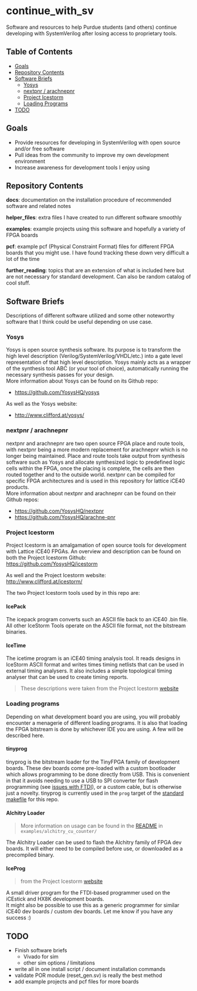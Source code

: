 # continue_with_sv
Software and resources to help Purdue students (and others) continue developing with SystemVerilog after losing access to proprietary tools.
  
## Table of Contents
* [Goals](#goals)
* [Repository Contents](#repository-contents)
* [Software Briefs](#software-briefs)
    * [Yosys](#yosys)
    * [nextpnr / arachnepnr](#nextpnr-/-arachnepnr)
    * [Project Icestorm](#project-icestorm)
    * [Loading Programs](#loading-programs)
* [TODO](#todo)
## Goals
- Provide resources for developing in SystemVerilog with open source and/or free software
- Pull ideas from the community to improve my own development environment
- Increase awareness for development tools I enjoy using  
  
## Repository Contents
**docs**: documentation on the installation procedure of recommended software and related notes  
  
**helper_files**: extra files I have created to run different software smoothly  
  
**examples**: example projects using this software and hopefully a variety of FPGA boards  
  
**pcf**: example pcf (Physical Constraint Format) files for different FPGA boards that you might use. I have found tracking these down very difficult a lot of the time  
  
**further_reading**: topics that are an extension of what is included here but are not necessary for standard development. Can also be random catalog of cool stuff.  
  
## Software Briefs
Descriptions of different software utilized and some other noteworthy software that I think could be useful depending on use case.  
  
### Yosys
Yosys is open source synthesis software. Its purpose is to transform the high level description (Verilog/SystemVerilog/VHDL/etc.) into a gate level representation of that high level description. Yosys mainly acts as a wrapper of the synthesis tool ABC (or your tool of choice), automatically running the necessary synthesis passes for your design.  
More information about Yosys can be found on its Github repo:
- https://github.com/YosysHQ/yosys  
   
As well as the Yosys website:
- http://www.clifford.at/yosys/

### nextpnr / arachnepnr
nextpnr and arachnepnr are two open source FPGA place and route tools, with nextpnr being a more modern replacement for arachnepnr which is no longer being maintained. Place and route tools take output from synthesis software such as Yosys and allocate synthesized logic to predefined logic cells within the FPGA, once the placing is complete, the cells are then routed together and to the outside world. nextpnr can be compiled for specific FPGA architectures and is used in this repository for lattice iCE40 products.  
More information about nextpnr and arachnepnr can be found on their Github repos:
- https://github.com/YosysHQ/nextpnr
- https://github.com/YosysHQ/arachne-pnr

### Project Icestorm
Project Icestorm is an amalgamation of open source tools for development with Lattice iCE40 FPGAs. An overview and description can be found on both the Project Icestorm Github:  
https://github.com/YosysHQ/icestorm  
  
As well and the Project Icestorm website:  
http://www.clifford.at/icestorm/  
  
The two Project Icestorm tools used by in this repo are:
#### IcePack
The icepack program converts such an ASCII file back to an iCE40 .bin file. All other IceStorm Tools operate on the ASCII file format, not the bitstream binaries. 
#### IceTime
The icetime program is an iCE40 timing analysis tool. It reads designs in IceStorm ASCII format and writes times timing netlists that can be used in external timing analysers. It also includes a simple topological timing analyser that can be used to create timing reports.  
  
> These descriptions were taken from the Project Icestorm [website](http://www.clifford.at/icestorm/)

### Loading programs
Depending on what development board you are using, you will probably encounter a menagerie of different loading programs. It is also that loading the FPGA bitstream is done by whichever IDE you are using. A few will be described here.
#### tinyprog
tinyprog is the bitstream loader for the TinyFPGA family of development boards. These dev boards come pre-loaded with a custom bootloader which allows programming to be done directly from USB. This is convenient in that it avoids needing to use a USB to SPI converter for flash programming (see [issues with FTDI](https://arstechnica.com/information-technology/2014/10/ftdis-anti-counterfeiting-efforts-sit-between-a-rock-and-a-hard-place/)), or a custom cable, but is otherwise just a novelty. tinyprog is currently used in the `prog` target of the [standard makefile](https://github.com/zaellis/continue_with_sv/blob/main/helper_files/makefile) for this repo.
#### Alchitry Loader
> More information on usage can be found in the [README](https://github.com/zaellis/continue_with_sv/tree/main/examples/alchitry_cu_counter#getting-alchitry-loader-compiled) in `examples/alchitry_cu_counter/`  
  
The Alchitry Loader can be used to flash the Alchitry family of FPGA dev boards. It will either need to be compiled before use, or downloaded as a precompiled binary.
#### IceProg
> from the Project Icestorm [website](http://www.clifford.at/icestorm/)  
  
A small driver program for the FTDI-based programmer used on the iCEstick and HX8K development boards.  
It might also be possible to use this as a generic programmer for similar iCE40 dev boards / custom dev boards. Let me know if you have any success :)
## TODO
- Finish software briefs
    - Vivado for sim
    - other sim options / limitations
- write all in one install script / document installation commands
- validate POR module (reset_gen.sv) is really the best method
- add example projects and pcf files for more boards
